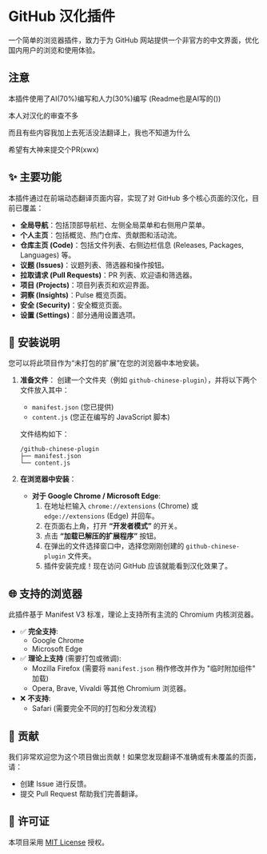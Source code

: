 # GitHub 汉化插件

一个简单的浏览器插件，致力于为 GitHub 网站提供一个非官方的中文界面，优化国内用户的浏览和使用体验。

## 注意

本插件使用了AI(70%)编写和人力(30%)编写 (Readme也是AI写的())

本人对汉化的审查不多

而且有些内容我加上去死活没法翻译上，我也不知道为什么

希望有大神来提交个PR(xwx)

## ✨ 主要功能

本插件通过在前端动态翻译页面内容，实现了对 GitHub 多个核心页面的汉化，目前已覆盖：

- **全局导航**：包括顶部导航栏、左侧全局菜单和右侧用户菜单。
- **个人主页**：包括概览、热门仓库、贡献图和活动流。
- **仓库主页 (Code)**：包括文件列表、右侧边栏信息 (Releases, Packages, Languages) 等。
- **议题 (Issues)**：议题列表、筛选器和操作按钮。
- **拉取请求 (Pull Requests)**：PR 列表、欢迎语和筛选器。
- **项目 (Projects)**：项目列表页和欢迎界面。
- **洞察 (Insights)**：Pulse 概览页面。
- **安全 (Security)**：安全概览页面。
- **设置 (Settings)**：部分通用设置选项。

## 🚀 安装说明

您可以将此项目作为“未打包的扩展”在您的浏览器中本地安装。

1.  **准备文件**：
    创建一个文件夹（例如 `github-chinese-plugin`），并将以下两个文件放入其中：
    - `manifest.json` (您已提供)
    - `content.js` (您正在编写的 JavaScript 脚本)

    文件结构如下：
    ```
    /github-chinese-plugin
    ├── manifest.json
    └── content.js
    ```

2.  **在浏览器中安装**：

    - **对于 Google Chrome / Microsoft Edge**:
        1.  在地址栏输入 `chrome://extensions` (Chrome) 或 `edge://extensions` (Edge) 并回车。
        2.  在页面右上角，打开 **“开发者模式”** 的开关。
        3.  点击 **“加载已解压的扩展程序”** 按钮。
        4.  在弹出的文件选择窗口中，选择您刚刚创建的 `github-chinese-plugin` 文件夹。
        5.  插件安装完成！现在访问 GitHub 应该就能看到汉化效果了。

## 🌐 支持的浏览器

此插件基于 Manifest V3 标准，理论上支持所有主流的 Chromium 内核浏览器。

-   ✅ **完全支持**:
    -   Google Chrome
    -   Microsoft Edge
-   ✅ **理论上支持** (需要打包或微调):
    -   Mozilla Firefox (需要将 `manifest.json` 稍作修改并作为 "临时附加组件" 加载)
    -   Opera, Brave, Vivaldi 等其他 Chromium 浏览器。
-   ❌ **不支持**:
    -   Safari (需要完全不同的打包和分发流程)

## 🤝 贡献

我们非常欢迎您为这个项目做出贡献！如果您发现翻译不准确或有未覆盖的页面，请：
-   创建 Issue 进行反馈。
-   提交 Pull Request 帮助我们完善翻译。

## 📄 许可证

本项目采用 [MIT License](./LICENSE) 授权。